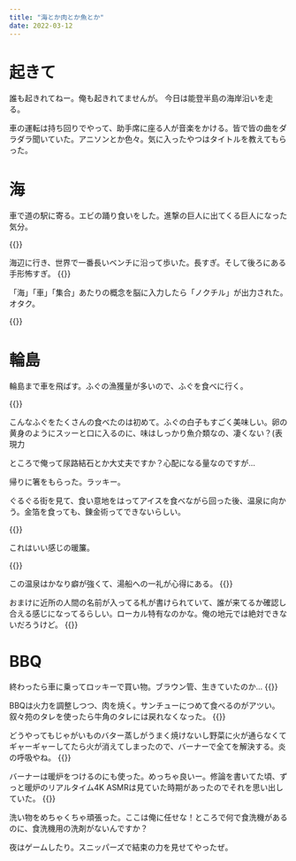 ```yaml
---
title: "海とか肉とか魚とか"
date: 2022-03-12
---
```


# 起きて
誰も起きれてねー。俺も起きれてませんが。 今日は能登半島の海岸沿いを走る。

車の運転は持ち回りでやって、助手席に座る人が音楽をかける。皆で皆の曲をダラダラ聞いていた。アニソンとか色々。気に入ったやつはタイトルを教えてもらった。

# 海
車で道の駅に寄る。エビの踊り食いをした。進撃の巨人に出てくる巨人になった気分。

{{<tweet user="dango_bot" id="1505090256798101505">}}

海辺に行き、世界で一番長いベンチに沿って歩いた。長すぎ。そして後ろにある手形怖すぎ。
{{<tweet user="dango_bot" id="1502464231761145857">}}

「海」「車」「集合」あたりの概念を脳に入力したら「ノクチル」が出力された。オタク。

{{<tweet user="dango_bot" id="1502470739051814914">}}

# 輪島

輪島まで車を飛ばす。ふぐの漁獲量が多いので、ふぐを食べに行く。

{{<tweet user="dango_bot" id="1502500385575288835">}}

こんなふぐをたくさんの食べたのは初めて。ふぐの白子もすごく美味しい。卵の黄身のようにスッーと口に入るのに、味はしっかり魚介類なの、凄くない？(表現力

ところで俺って尿路結石とか大丈夫ですか？心配になる量なのですが...

帰りに箸をもらった。ラッキー。

ぐるぐる街を見て、食い意地をはってアイスを食べながら回った後、温泉に向かう。金箔を食っても、錬金術ってできないらしい。

{{<tweet user="dango_bot" id="1502510906819121153">}}

これはいい感じの暖簾。

{{<tweet user="dango_bot" id="1502511301142413312">}}

この温泉はかなり癖が強くて、湯船への一礼が心得にある。
{{<tweet user="dango_bot" id="1502525498781741056">}}

おまけに近所の人間の名前が入ってる札が書けられていて、誰が来てるか確認し合える感じになってるらしい。ローカル特有なのかな。俺の地元では絶対できないだろうけど。
{{<tweet user="dango_bot" id="1503621376040927232">}}
# BBQ
終わったら車に乗ってロッキーで買い物。ブラウン管、生きていたのか...
{{<tweet user="dango_bot" id="1502569419683160069">}}


BBQは火力を調整しつつ、肉を焼く。サンチューにつめて食べるのがアツい。叙々苑のタレを使ったら牛角のタレには戻れなくなった。
{{<tweet user="dango_bot" id="1502580834704195584">}}


どうやってもじゃがいものバター蒸しがうまく焼けないし野菜に火が通らなくてギャーギャーしてたら火が消えてしまったので、バーナーで全てを解決する。炎の呼吸やね。
{{<tweet user="dango_bot" id="1502594437368922112">}}

バーナーは暖炉をつけるのにも使った。めっちゃ良いー。修論を書いてた頃、ずっと暖炉のリアルタイム4K ASMRは見ていた時期があったのでそれを思い出していた。
{{<tweet user="dango_bot" id="1502613239016083459">}}

洗い物をめちゃくちゃ頑張った。ここは俺に任せな！ところで何で食洗機があるのに、食洗機用の洗剤がないんですか？

夜はゲームしたり。スニッパーズで結束の力を見せてやったぜ。